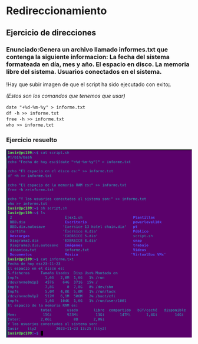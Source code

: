 # Redireccionamiento

## Ejercicio de direcciones

### Enunciado:Genera un archivo llamado informes.txt que contenga la siguiente informacion: La fecha del sistema formateada en día, mes y año. El espacio en disco. La memoria libre del sistema. Usuarios conectados en el sistema.

!Hay que subir imagen de que el script ha sido ejecutado con exito¡.

*(Estos son los comandos que tenemos que usar)*
```
date "+%d-%m-%y" > informe.txt
df -h >> informe.txt
free -h >> informe.txt
who >> informe.txt
```
### Ejercicio resuelto

![img](img/Redireccionamiento.png)
